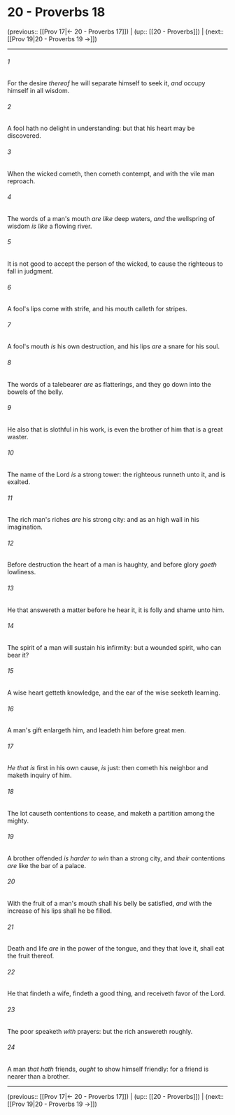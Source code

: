 # 20 - Proverbs 18

(previous:: [[Prov 17|← 20 - Proverbs 17]]) | (up:: [[20 - Proverbs]]) | (next:: [[Prov 19|20 - Proverbs 19 →]])

***


###### 1 
For the desire _thereof_ he will separate himself to seek it, _and_ occupy himself in all wisdom. 

###### 2 
A fool hath no delight in understanding: but that his heart may be discovered. 

###### 3 
When the wicked cometh, then cometh contempt, and with the vile man reproach. 

###### 4 
The words of a man's mouth _are like_ deep waters, _and_ the wellspring of wisdom _is like_ a flowing river. 

###### 5 
It is not good to accept the person of the wicked, to cause the righteous to fall in judgment. 

###### 6 
A fool's lips come with strife, and his mouth calleth for stripes. 

###### 7 
A fool's mouth _is_ his own destruction, and his lips _are_ a snare for his soul. 

###### 8 
The words of a talebearer _are_ as flatterings, and they go down into the bowels of the belly. 

###### 9 
He also that is slothful in his work, is even the brother of him that is a great waster. 

###### 10 
The name of the Lord _is_ a strong tower: the righteous runneth unto it, and is exalted. 

###### 11 
The rich man's riches _are_ his strong city: and as an high wall in his imagination. 

###### 12 
Before destruction the heart of a man is haughty, and before glory _goeth_ lowliness. 

###### 13 
He that answereth a matter before he hear it, it is folly and shame unto him. 

###### 14 
The spirit of a man will sustain his infirmity: but a wounded spirit, who can bear it? 

###### 15 
A wise heart getteth knowledge, and the ear of the wise seeketh learning. 

###### 16 
A man's gift enlargeth him, and leadeth him before great men. 

###### 17 
_He that is_ first in his own cause, _is_ just: then cometh his neighbor and maketh inquiry of him. 

###### 18 
The lot causeth contentions to cease, and maketh a partition among the mighty. 

###### 19 
A brother offended _is harder to win_ than a strong city, and _their_ contentions _are_ like the bar of a palace. 

###### 20 
With the fruit of a man's mouth shall his belly be satisfied, _and_ with the increase of his lips shall he be filled. 

###### 21 
Death and life _are_ in the power of the tongue, and they that love it, shall eat the fruit thereof. 

###### 22 
He that findeth a wife, findeth a good thing, and receiveth favor of the Lord. 

###### 23 
The poor speaketh _with_ prayers: but the rich answereth roughly. 

###### 24 
A man _that hath_ friends, _ought_ to show himself friendly: for a friend is nearer than a brother.

***

(previous:: [[Prov 17|← 20 - Proverbs 17]]) | (up:: [[20 - Proverbs]]) | (next:: [[Prov 19|20 - Proverbs 19 →]])
